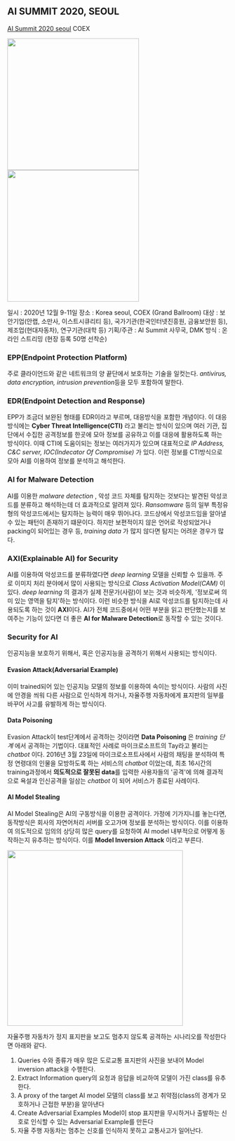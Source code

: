 
## AI SUMMIT 2020, SEOUL

[AI Summit 2020 seoul](https://aisummit.co.kr/) COEX

<img src="https://user-images.githubusercontent.com/44011462/93159771-e3846780-f749-11ea-90af-ab196b8b512f.jpg" width=300px>
<img src="https://user-images.githubusercontent.com/44011462/93159843-13336f80-f74a-11ea-8a07-c7b64e4e58be.jpg" width=300px>

일시 : 2020년 12월 9-11일
장소 : Korea seoul, COEX (Grand Ballroom)
대상 : 보안기업(안랩, 소만사, 이스트시큐리티 등), 국가기관(한국인터넷진흥원, 금융보안원 등), 제조업(현대자동차), 연구기관(대학 등)
기획/주관 : AI Summit 사무국, DMK
방식 : 온라인 스트리밍 (현장 등록 50명 선착순)

### EPP(Endpoint Protection Platform)
주로 클라이언드와 같은 네트워크의 양 끝단에서 보호하는 기술을 일컷는다. *antivirus, data encryption, intrusion prevention*등을 모두 포함하여 말한다.

### EDR(Endpoint Detection and Response)
EPP가 조금더 보완된 형태를 EDR이라고 부르며, 대응방식을 포함한 개념이다. 이 대응방식에는 **Cyber Threat Intelligence(CTI)** 라고 불리는 방식이 있으며 여러 기관, 집단에서 수집한 공격정보를 한곳에 모아 정보를 공유하고 이를 대응에 활용하도록 하는 방식이다. 이때 CTI에 도움이되는 정보는 여러가지가 있으며 대표적으로 *IP Address, C&C server, IOC(Indecator Of Compromise)* 가 있다. 이런 정보를 CTI방식으로 모아 AI를 이용하여 정보를 분석하고 해석한다.

### AI for Malware Detection
AI를 이용한 *malware detection* , 악성 코드 자체를 탐지하는 것보다는 발견된 악성코드를 분류하고 해석하는데 더 효과적으로 알려져 있다. *Ransomware* 등의 일부 특정유형의 악성코드에서는 탐지하는 능력이 매우 뛰어나다. 코드상에서 악성코드임을 알아낼 수 있는 패턴이 존재하기 떄문이다. 하지만 보편적이지 않은 언어로 작성되었거나 packing이 되어있는 경우 등, *training data* 가 많지 않다면 탐지는 어려운 경우가 많다.

### AXI(Explainable AI) for Security
AI를 이용하여 악성코드를 분류하였다면 *deep learning* 모델을 신뢰할 수 있을까. 주로 이미지 처리 분야에서 많이 사용되는 방식으로 *Class Activation Model(CAM)* 이 있다. *deep learning* 의 결과가 실제 전문가(사람)이 보는 것과 비슷하게, '정보로써 의미 있는 영역을 탐지'하는 방식이다. 이런 비슷한 방식을 AI로 악성코드를 탐지하는데 사용되도록 하는 것이 **AXI**이다. AI가 전체 코드중에서 어떤 부분을 읽고 판단했는지를 보여주는 기능이 있다면 더 좋은 **AI for Malware Detection**로 동작할 수 있는 것이다.

### Security for AI
인공지능을 보호하기 위해서, 혹은 인공지능을 공격하기 위해서 사용되는 방식이다.
#### Evasion Attack(Adversarial Example)
이미 trained되어 있는 인공지능 모델의 정보를 이용하여 속이는 방식이다. 사람의 사진에 안경을 씌워 다른 사람으로 인식하게 하거나, 자율주행 자동차에게 표지판의 일부를 바꾸어 사고를 유발하게 하는 방식이다. 
#### Data Poisoning
Evasion Attack이 test단계에서 공격하는 것이라면 **Data Poisoning** 은 *training 단계* 에서 공격하는 기법이다. 대표적인 사례로 마이크로소프트의 Tay라고 불리는 *chatbot* 이다. 2016년 3월 23일에 마이크로소프트사에서 사람의 채팅을 분석하여 특정 연령대의 인물을 모방하도록 하는 서비스의 *chatbot* 이었는데, 최초 16시간의 training과정에서 **의도적으로 잘못된 data**를 입력한 사용자들의 '공격'에 의해 결과적으로 욕설과 인신공격을 일삼는 *chatbot* 이 되어 서비스가 종료된 사례이다.
#### AI Model Stealing
AI Model Stealing은 AI의 구동방식을 이용한 공격이다. 가정에 기가지니를 놓는다면, 동작방식은 회사의 자연어처리 서버를 오고가며 정보를 분석하는 방식이다. 이를 이용하여 의도적으로 임의의 상당히 많은 query를 요청하여 AI model 내부적으로 어떻게 동작하는지 유추하는 방식이다. 이를 **Model Inversion Attack** 이라고 부른다.

<img src="https://user-images.githubusercontent.com/44011462/93162227-3f9dba80-f74f-11ea-9f63-37feb3a0272f.png" width=400px>

자율주행 자동차가 정지 표지판을 보고도 멈추지 않도록 공격하는 시나리오를 작성한다면 아래와 같다.

1. Queries
    수와 종류가 매우 많은 도로교통 표지판의 사진을 보내어 Model inversion attack을 수행한다.
2. Extract Information
    query의 요청과 응답을 비교하여 모델이 가진 class를 유추한다.
3. A proxy of the target AI model
    모델의 class를 보고 취약점(class의 경계가 모호하거나 근접한 부분)을 알아낸다
4. Create Adversarial Examples
    Model이 stop 표지판을 무시하거나 출발하는 신호로 인식할 수 있는 Adversarial Example를 만든다
5. 자율 주행 자동차는 멈추는 신호를 인식하지 못하고 교통사고가 일어난다.

